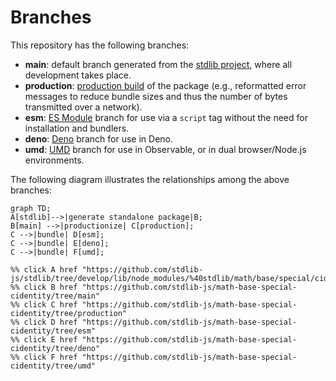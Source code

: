 <!--

@license Apache-2.0

Copyright (c) 2022 The Stdlib Authors.

Licensed under the Apache License, Version 2.0 (the "License");
you may not use this file except in compliance with the License.
You may obtain a copy of the License at

    http://www.apache.org/licenses/LICENSE-2.0

Unless required by applicable law or agreed to in writing, software
distributed under the License is distributed on an "AS IS" BASIS,
WITHOUT WARRANTIES OR CONDITIONS OF ANY KIND, either express or implied.
See the License for the specific language governing permissions and
limitations under the License.

-->

# Branches

This repository has the following branches:

-   **main**: default branch generated from the [stdlib project][stdlib-url], where all development takes place.
-   **production**: [production build][production-url] of the package (e.g., reformatted error messages to reduce bundle sizes and thus the number of bytes transmitted over a network).
-   **esm**: [ES Module][esm-url] branch for use via a `script` tag without the need for installation and bundlers.
-   **deno**: [Deno][deno-url] branch for use in Deno.
-   **umd**: [UMD][umd-url] branch for use in Observable, or in dual browser/Node.js environments.

The following diagram illustrates the relationships among the above branches:

```mermaid
graph TD;
A[stdlib]-->|generate standalone package|B;
B[main] -->|productionize| C[production];
C -->|bundle| D[esm];
C -->|bundle| E[deno];
C -->|bundle| F[umd];

%% click A href "https://github.com/stdlib-js/stdlib/tree/develop/lib/node_modules/%40stdlib/math/base/special/cidentity"
%% click B href "https://github.com/stdlib-js/math-base-special-cidentity/tree/main"
%% click C href "https://github.com/stdlib-js/math-base-special-cidentity/tree/production"
%% click D href "https://github.com/stdlib-js/math-base-special-cidentity/tree/esm"
%% click E href "https://github.com/stdlib-js/math-base-special-cidentity/tree/deno"
%% click F href "https://github.com/stdlib-js/math-base-special-cidentity/tree/umd"
```

[stdlib-url]: https://github.com/stdlib-js/stdlib/tree/develop/lib/node_modules/%40stdlib/math/base/special/cidentity
[production-url]: https://github.com/stdlib-js/math-base-special-cidentity/tree/production
[deno-url]: https://github.com/stdlib-js/math-base-special-cidentity/tree/deno
[umd-url]: https://github.com/stdlib-js/math-base-special-cidentity/tree/umd
[esm-url]: https://github.com/stdlib-js/math-base-special-cidentity/tree/esm